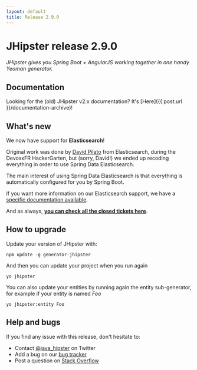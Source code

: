 ```yaml
---
layout: default
title: Release 2.9.0
---
```


JHipster release 2.9.0
==================

*JHipster gives you Spring Boot + AngularJS working together in one handy Yeoman generator.*

Documentation
----------

Looking for the (old) JHipster v2.x documentation? It's [Here]({{ post.url }}/documentation-archive)!

What's new
----------

We now have support for __Elasticsearch__!

Original work was done by [David Pilato](https://twitter.com/dadoonet) from Elasticsearch, during the DevoxxFR HackerGarten, but (sorry, David!) we ended up recoding everything in order to use Spring Data Elasticsearch.

The main interest of using Spring Data Elasticsearch is that everything is automatically configured for you by Spring Boot.

If you want more information on our Elasticsearch support, we have a [specific documentation available](https://jhipster.github.io/using-elasticsearch/).

And as always, __[you can check all the closed tickets here](https://github.com/jhipster/generator-jhipster/issues?q=milestone%3A2.9.0+is%3Aclosed)__.

How to upgrade
------------

Update your version of JHipster with:

```
npm update -g generator-jhipster
```

And then you can update your project when you run again

```
yo jhipster
```

You can also update your entities by running again the entity sub-generator, for example if your entity is named _Foo_

```
yo jhipster:entity Foo
```

Help and bugs
--------------

If you find any issue with this release, don't hesitate to:

- Contact [@java_hipster](https://twitter.com/java_hipster) on Twitter
- Add a bug on our [bug tracker](https://github.com/jhipster/generator-jhipster/issues?state=open)
- Post a question on [Stack Overflow](http://stackoverflow.com/tags/jhipster/info)
